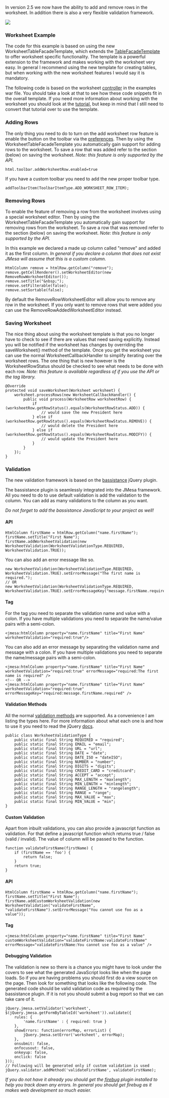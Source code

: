 In version 2.5 we now have the ability to add and remove rows in the worksheet. In addition there is also a very flexible validation framework.

<img src='http://jmesa.googlecode.com/svn/trunk/jmesa/resources/wiki/worksheet.png' />

### Worksheet Example ###

The code for this example is based on using the new WorksheetTableFacadeTemplate, which extends the [TableFacadeTemplate](TableFacadeTemplate.md) to offer worksheet specific functionality. The template is a powerful extension to the framework and makes working with the worksheet very easy. In general I recommend using the new template for creating tables, but when working with the new worksheet features I would say it is mandatory.

The following code is based on the worksheet [controller](http://code.google.com/p/jmesa/source/browse/trunk/jmesaWeb/src/org/jmesaweb/controller/WorksheetPresidentController.java) in the examples war file. You should take a look at that to see how these code snippets fit in the overall template. If you need more information about working with the worksheet you should look at the [tutorial](WorksheetTutorial.md), but keep in mind that I still need to convert that tutorial over to use the template.

### Adding Rows ###

The only thing you need to do to turn on the add worksheet row feature is enable the button on the toolbar via the [preferences](Preferences.md). Then by using the WorksheetTableFacadeTemplate you automatically gain support for adding rows to the worksheet. To save a row that was added refer to the section (below) on saving the worksheet. _Note: this feature is only supported by the API._

```
html.toolbar.addWorksheetRow.enabled=true
```

If you have a custom toolbar you need to add the new proper toolbar type.

```
addToolbarItem(ToolbarItemType.ADD_WORKSHEET_ROW_ITEM);
```

### Removing Rows ###

To enable the feature of removing a row from the worksheet involves using a special worksheet editor. Then by using the WorksheetTableFacadeTemplate you automatically gain support for removing rows from the worksheet. To save a row that was removed refer to the section (below) on saving the worksheet. _Note: this feature is only supported by the API._

In this example we declared a made up column called "remove" and added it as the first column. _In general if you declare a column that does not exist JMesa will assume that this is a custom column._

```
HtmlColumn remove = htmlRow.getColumn("remove");
remove.getCellRenderer().setWorksheetEditor(new RemoveRowWorksheetEditor());
remove.setTitle("&nbsp;");
remove.setFilterable(false);
remove.setSortable(false);
```

By default the RemoveRowWorksheetEditor will allow you to remove any row in the  worksheet. If you only want to remove rows that were added you can use the RemoveRowAddedWorksheetEditor instead.

### Saving Worksheet ###

The nice thing about using the worksheet template is that you no longer have to check to see if there are values that need saving explicitly. Instead you will be notified if the worksheet has changes by overriding the saveWorksheet() method of the template. Once you get the worksheet you can use the normal WorksheetCallbackHandler to simplify iterating over the worksheet rows. The one thing that is new however is the WorksheetRowStatus should be checked to see what needs to be done with each row. _Note: this feature is available regardless of if you use the API or the tag library._

```
@Override
protected void saveWorksheet(Worksheet worksheet) {
    worksheet.processRows(new WorksheetCallbackHandler() {
        public void process(WorksheetRow worksheetRow) {
            if (worksheetRow.getRowStatus().equals(WorksheetRowStatus.ADD)) {
                // would save the new President here
            } else if (worksheetRow.getRowStatus().equals(WorksheetRowStatus.REMOVE)) {
                // would delete the President here
            } else if (worksheetRow.getRowStatus().equals(WorksheetRowStatus.MODIFY)) {
                // would update the President here
            }
        }
    });
}
```

### Validation ###

The new validation framework is based on the [bassistance](http://bassistance.de/jquery-plugins/jquery-plugin-validation/) jQuery plugin.

The bassistance plugin is seamlessly integrated into the JMesa framework. All you need to do to use default validation is add the validation to the column. You can add as many validations to the column as you want.

_Do not forget to add the bassistance JavaScript to your project as well!_

#### API ####
```
HtmlColumn firstName = htmlRow.getColumn("name.firstName");
firstName.setTitle("First Name");
firstName.addWorksheetValidation(new WorksheetValidation(WorksheetValidationType.REQUIRED, WorksheetValidation.TRUE));
```

You can also add an error message like so.

```
new WorksheetValidation(WorksheetValidationType.REQUIRED, WorksheetValidation.TRUE).setErrorMessage("The first name is required.");
// OR
new WorksheetValidation(WorksheetValidationType.REQUIRED, WorksheetValidation.TRUE).setErrorMessageKey("message.firstName.required");
```


#### Tag ####

For the tag you need to separate the validation name and value with a colon. If you have multiple validations you need to separate the name/value pairs with a semi-colon.

```
<jmesa:htmlColumn property="name.firstName" title="First Name" worksheetValidation="required:true"/>
```

You can also add an error message by separating the validation name and message with a colon. If you have multiple validations you need to separate the name/message pairs with a semi-colon.

```
<jmesa:htmlColumn property="name.firstName" title="First Name" worksheetValidation="required:true" errorMessage="required:The first name is required" />
<!-- OR -->
<jmesa:htmlColumn property="name.firstName" title="First Name" worksheetValidation="required:true" errorMessageKey="required:message.firstName.required" />
```

#### Validation Methods ####

All the normal [validation methods](http://docs.jquery.com/Plugins/Validation) are supported. As a convenience I am listing the types here. For more information about what each one is and how to use it you need to read the jQuery [docs](http://docs.jquery.com/Plugins/Validation).

```
public class WorksheetValidationType {
    public static final String REQUIRED = "required";
    public static final String EMAIL = "email";
    public static final String URL = "url";
    public static final String DATE = "date";
    public static final String DATE_ISO = "dateISO";
    public static final String NUMBER = "number";
    public static final String DIGITS = "digits";
    public static final String CREDIT_CARD = "creditcard";
    public static final String ACCEPT = "accept";
    public static final String MAX_LENGTH = "maxlength";
    public static final String MIN_LENGTH = "minlength";
    public static final String RANGE_LENGTH = "rangelength";
    public static final String RANGE = "range";
    public static final String MAX_VALUE = "max";
    public static final String MIN_VALUE = "min";
}
```

#### Custom Validation ####
Apart from inbuilt validations, you can also provide a javascript function as validation. For that define a javascript function which returns true / false (valid / invalid). The value of column will be passed to the function.

```
function validateFirstName(firstName) {
	if (firstName == 'foo') {
		return false;
	}
	return true;
}
```

#### API ####

```
HtmlColumn firstName = htmlRow.getColumn("name.firstName");
firstName.setTitle("First Name");
firstName.addCustomWorksheetValidation(new WorksheetValidation("validateFirstName", "validateFirstName").setErrorMessage("You cannot use foo as a value"));
```

#### Tag ####
```
<jmesa:htmlColumn property="name.firstName" title="First Name" customWorksheetValidation="validateFirstName:validateFirstName" errorMessage="validateFirstName:You cannot use foo as a value" />
```


#### Debugging Validation ####

The validation is new so there is a chance you might have to look under the covers to see what the generated JavaScript looks like when the page loads. So if you are having problems you should first do a view source on the page. Then look for something that looks like the following code. The generated code should be valid validation code as required by the bassistance plugin. If it is not you should submit a bug report so that we can take care of it.

```
jQuery.jmesa.setValidator('worksheet', $(jQuery.jmesa.getFormByTableId('worksheet')).validate({
	rules: {
		'name.firstName' : { required: true }
	},
	showErrors: function(errorMap, errorList) {
		jQuery.jmesa.setError('worksheet', errorMap);
	},
	onsubmit: false,
	onfocusout: false,
	onkeyup: false,
	onclick: false
}));
// Following will be generated only if custom validation is used
jQuery.validator.addMethod('validateFirstName', validateFirstName);
```

_If you do not have it already you should get the [firebug](http://getfirebug.com/) plugin installed to help you track down any errors. In general you should get firebug as it makes web development so much easier._